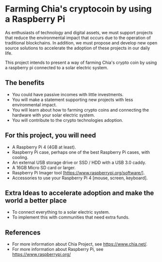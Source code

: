 # Farming Chia's cryptocoin by using a Raspberry Pi

As enthusiasts of technology and digital assets, we must support projects that reduce the environmental impact that occurs due to the operation of traditional blockchains. In addition, we must propose and develop new open source solutions to accelerate the adoption of these projects in our daily life.

This project intends to present a way of farming Chia's crypto coin by using a raspberry pi connected to a solar electric system. 

## The benefits
- You could have passive incomes with little investments.
- You will make a statement supporting new projects with less environmental impact.
- You will learn about how to farming crypto coins and connecting the hardware with your solar electric system.
- You will contribute to the crypto technologies adoption.

## For this project, you will need
- A Raspberry Pi 4 (4GB at least).
- Raspberry Pi case, perhaps one of the best Raspberry Pi cases, with cooling.
- An external USB storage drive or SSD / HDD with a USB 3.0 caddy.
- A 16GB Micro SD card or larger.
- Raspberry Pi Imager tool [https://www.raspberrypi.org/software/].
- Accessories to use your Raspberry Pi 4 [mouse, screen, keyboard].

## Extra Ideas to accelerate adoption and make the world a better place
- To connect everything to a solar electric system.
- To implement this with communities that need extra funds.

## References
- For more information about Chia Project, see https://www.chia.net/.
- For more information about Raspberry Pi, see https://www.raspberrypi.org/
